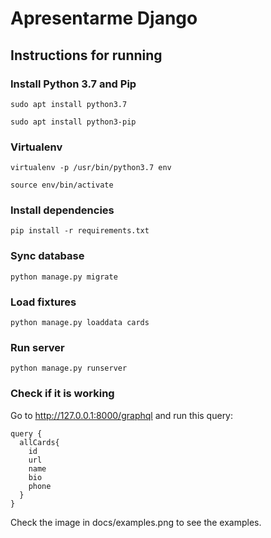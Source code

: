 # Apresentarme Django

## Instructions for running

### Install Python 3.7 and Pip

``sudo apt install python3.7``

``sudo apt install python3-pip``


### Virtualenv

``virtualenv -p /usr/bin/python3.7 env``

``source env/bin/activate``

### Install dependencies

``pip install -r requirements.txt``

### Sync database

``python manage.py migrate``

### Load fixtures

``python manage.py loaddata cards``

### Run server

``python manage.py runserver``

### Check if it is working

Go to http://127.0.0.1:8000/graphql and run this query:

```
query {
  allCards{
    id
    url
    name
    bio
    phone
  }
}
```

Check the image in docs/examples.png to see the examples.